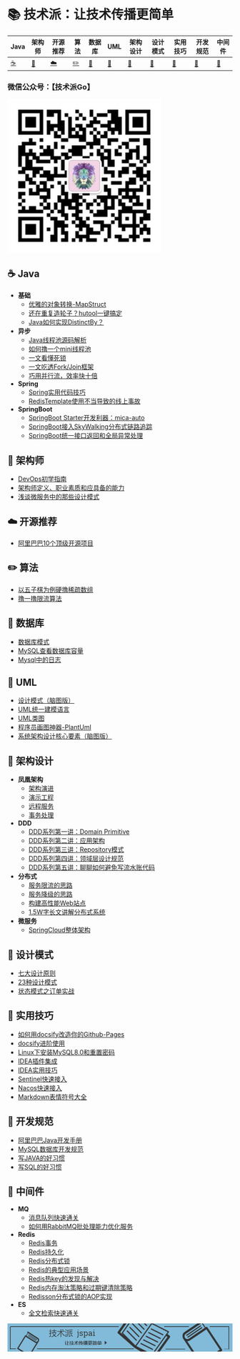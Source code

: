 

# 📚 技术派：让技术传播更简单

| Java        | 架构师    | 开源推荐        | 算法                | 数据库      | UML         | 架构设计    | 设计模式    | 实用技巧    | 开发规范     | 中间件              |
| ----------- | ----------- | ----------- | ------------------- | ----------- | ----------- | ----------- | ----------- | ----------- | ------------ | ------------------- |
| [☕](#nav-1) | [📝](#nav-1) | [☁️](#nav-3) | [✏️](#nav-4) | [💾](#nav-5) | [📐](#nav-6) | [👑](#nav-7) | [🎯](#nav-8) | [🔧](#nav-9) | [📘](#nav-10) | [🚀](#nav-10) |

### 微信公众号：【技术派Go】

![wechat](assets/rameo/wechat.jpg)

<span id="nav-1"></span>

## ☕ Java
- **基础**
    - [优雅的对象转换-MapStruct](/Java/MapStruct.md)
    - [还在重复造轮子？hutool一键搞定](/Java/Hutool.md)
    - [Java如何实现DistinctBy？](/Java/DistinctBy.md)
- **异步**
    - [Java线程池源码解析](/Java/ThreadPool.md)
    - [如何撸一个mini线程池](/Java/Mini-ThreadPool.md)
    - [一文看懂死锁](/Java/DeadLock.md)
    - [一文吃透Fork/Join框架](/Java/ForkJoin.md)
    - [巧用并行流，效率快十倍](/Java/ParallelStream.md)
- **Spring**
    - [Spring实用代码技巧](/Java/Spring/Spring-Code-Skill.md)
    - [RedisTemplate使用不当导致的线上事故](/Java/Spring/RedisTemplate-Incorrect-Use.md)
- **SpringBoot**
    - [SpringBoot Starter开发利器：mica-auto](/Java/SpringBoot/Mica-Auto.md)
    - [SpringBoot接入SkyWalking分布式链路追踪](/Java/SpringBoot/SpringBoot-SkyWalking.md)
    - [SpringBoot统一接口返回和全局异常处理](/Java/SpringBoot/SpringBoot-ApiResult-GlobelException.md)



<span id="nav-2"></span>

## 📝 架构师
- [DevOps初学指南](/Architect/DevOps-Begin-Guide.md)
- [架构师定义、职业素质和应具备的能力](/Architect/Architect-Definition.md)
- [浅谈微服务中的那些设计模式](/Architect/Micro-Service-Design-Pattern.md)

<span id="nav-3"></span>

## ☁️ 开源推荐
- [阿里巴巴10个顶级开源项目](/OpenSource/Ali-Top-Ten-Open-Project.md)

<span id="nav-4"></span>

## ✏️ 算法

- [以五子棋为例硬撸稀疏数组](/Algorithm/Sparse-Array.md)
- [撸一撸限流算法](/Algorithm/RateLimit-Algorithm.md)

<span id="nav-5"></span>

## 💾 数据库
- [数据库模式](/Database/Database-Schema.md)
- [MySQL查看数据库容量](/Database/MySQL-Capacity.md)
- [Mysql中的日志](/Database/Mysql-Log.md)

<span id="nav-6"></span>
## 📐 UML
- [设计模式（脑图版）](/UML/Design-Pattern.md)
- [UML统一建模语言](/UML/UML.md)
- [UML类图](/UML/UML-Class.md)
- [程序员画图神器-PlantUml](/UML/PlantUml.md)
- [系统架构设计核心要素（脑图版）](/UML/System-Architecture-Design-Core.md)

<span id="nav-7"></span>

## 👑 架构设计
- **凤凰架构**
    - [架构演进](/Architecture/Phoenix/Architecture-Evolution.md)
    - [演示工程](/Architecture/Phoenix/Demo-Project.md)
    - [远程服务](/Architecture/Phoenix/Remote-Service.md)
    - [事务处理](/Architecture/Phoenix/Transaction-Process.md)
- **DDD**
    - [DDD系列第一讲：Domain Primitive](/Architecture/DDD/Domain-Primitive.md)
    - [DDD系列第二讲：应用架构](/Architecture/DDD/Application-Architecture.md)
    - [DDD系列第三讲：Repository模式](/Architecture/DDD/Repository-Mode.md)
    - [DDD系列第四讲：领域层设计规范](/Architecture/DDD/Domain-Design-Specification.md)
    - [DDD系列第五讲：聊聊如何避免写流水账代码](/Architecture/DDD/Avoid-Flow-Account-Code.md)
- **分布式**
    - [服务限流的思路](/Architecture/Service-RateLimit.md)
    - [服务降级的思路](/Architecture/Service-Fallback.md)
    - [构建高性能Web站点](/Architecture/High-Performance-Web-Site.md)
    - [1.5W字长文讲解分布式系统](/Architecture/Distribute-System.md)
- **微服务**
    - [SpringCloud整体架构](/Architecture/SpringCloud/SpringCloud-Architecture.md)

<span id="nav-8"></span>

## 🎯 设计模式

- [七大设计原则](/DesignPattern/Seven-Design-Principle.md)
- [23种设计模式](/DesignPattern/Design-Pattern.md)
- [状态模式之订单实战](/DesignPattern/State-Pattern.md)

<span id="nav-9"></span>

## 🔧 实用技巧
- [如何用docsify改造你的Github-Pages](/Skill/Docsify-Github-Pages.md)
- [docsify进阶使用](/Skill/Docsify-Advanced.md)
- [Linux下安装MySQL8.0和重置密码](/Skill/Linux-MySQL.md)
- [IDEA插件集成](/Skill/IDEA-Plugin.md)
- [IDEA实用技巧](/Skill/IDEA-Skill.md)
- [Sentinel快速接入](/Skill/Sentinel-Quick-Use.md)
- [Nacos快速接入](/Skill/Nacos-Quick-Use.md)
- [Markdown表情符号大全](/Skill/Markdown-Emoji.md)

<span id="nav-10"></span>

## 📘 开发规范
- [阿里巴巴Java开发手册](/Specification/Ali-Java-Specification.md)
- [MySQL数据库开发规范](/Specification/MySQL-Specification.md)
- [写JAVA的好习惯](/Specification/JAVA-Good-Habits.md)
- [写SQL的好习惯](/Specification/SQL-Good-Habits.md)

<span id="nav-11"></span>

## 🚀 中间件
- **MQ**
    - [消息队列快速通关](/Middleware/MQ/MQ-Quick-Study.md)
    - [如何用RabbitMQ批处理能力优化服务](/Middleware/MQ/RabbitMQ-Batch.md)
- **Redis**
    - [Redis事务](/Middleware/Redis/Redis-Transaction.md)
    - [Redis持久化](/Middleware/Redis/Redis-Persistence.md)
    - [Redis分布式锁](/Middleware/Redis/Redis-Distribute-Lock.md)
    - [Redis的典型应用场景](/Middleware/Redis/Redis-Use-Scene.md)
    - [Redis热key的发现与解决](/Middleware/Redis/Redis-Hotkey.md)
    - [Redis内存淘汰策略和过期键清除策略](/Middleware/Redis/Redis-Memory-Retirement-Policy.md)
    - [Redisson分布式锁的AOP实现](/Middleware/Redis/Redisson-Distribute-Lock.md)
- **ES**
  - [全文检索快速通关](/Middleware/ES/Full-Text-Search.md)



![poster](assets/rameo/jspai.jpg)
